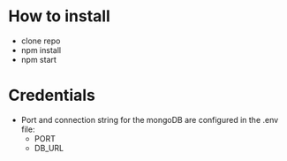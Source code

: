 # How to install
- clone repo
- npm install
- npm start

# Credentials
- Port and connection string for the mongoDB are configured in the .env file:
  - PORT
  - DB_URL
